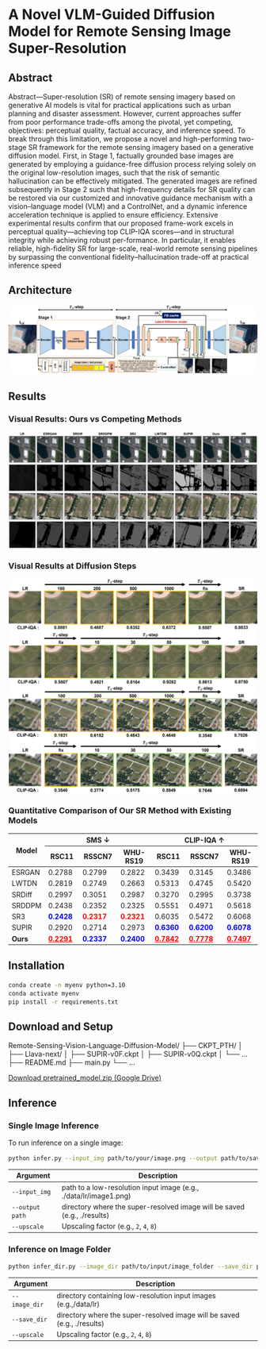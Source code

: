 # A Novel VLM-Guided Diffusion Model for Remote Sensing Image Super-Resolution

## Abstract

Abstract—Super-resolution (SR) of remote sensing imagery based on generative AI models is vital for practical applications
such as urban planning and disaster assessment. However, current approaches suffer from poor performance trade-offs
among the pivotal, yet competing, objectives: perceptual quality, factual accuracy, and inference speed. To break through this limitation, we propose a novel and high-performing two-stage SR framework for the remote sensing imagery based on a generative diffusion model. First, in Stage 1, factually grounded base images are generated by employing a guidance-free diffusion process relying solely on the original low-resolution images, such that the risk of semantic hallucination can be effectively mitigated.
The generated images are refined subsequently in Stage 2 such that high-frequency details for SR quality can be restored via
our customized and innovative guidance mechanism with a vision–language model (VLM) and a ControlNet, and a dynamic
inference acceleration technique is applied to ensure efficiency.
Extensive experimental results confirm that our proposed frame-work excels in perceptual quality—achieving top CLIP-IQA
scores—and in structural integrity while achieving robust per-formance. In particular, it enables reliable, high-fidelity SR for large-scale, real-world remote sensing pipelines by surpassing the conventional fidelity–hallucination trade-off at practical inference speed

## Architecture

![architecture](./assets/architecture.png)

## Results

### Visual Results: Ours vs Competing Methods

![architecture](./assets/result1.png)

### Visual Results at Diffusion Steps

![architecture](./assets/result2.png)

### Quantitative Comparison of Our SR Method with Existing Models

<table>
  <thead>
    <tr>
      <th rowspan="2">Model</th>
      <th colspan="3">SMS ↓</th>
      <th colspan="3">CLIP-IQA ↑</th>
    </tr>
    <tr>
      <th style="width:100px;">RSC11</th>
      <th style="width:100px;">RSSCN7</th>
      <th style="width:100px;">WHU-RS19</th>
      <th style="width:100px;">RSC11</th>
      <th style="width:100px;">RSSCN7</th>
      <th style="width:100px;">WHU-RS19</th>
    </tr>
  </thead>
  <tbody>
    <tr>
      <td>ESRGAN</td>
      <td>0.2788</td><td>0.2799</td><td>0.2822</td>
      <td>0.3439</td><td>0.3145</td><td>0.3486</td>
    </tr>
    <tr>
      <td>LWTDN</td>
      <td>0.2819</td><td>0.2749</td><td>0.2663</td>
      <td>0.5313</td><td>0.4745</td><td>0.5420</td>
    </tr>
    <tr>
      <td>SRDiff</td>
      <td>0.2997</td><td>0.3051</td><td>0.2987</td>
      <td>0.3270</td><td>0.2995</td><td>0.3738</td>
    </tr>
    <tr>
      <td>SRDDPM</td>
      <td>0.2438</td><td>0.2352</td><td>0.2325</td>
      <td>0.5551</td><td>0.4971</td><td>0.5618</td>
    </tr>
    <tr>
      <td>SR3</td>
      <td style="color: blue;"><b>0.2428</b></td><td style="color: red;"><b>0.2317</b></td><td style="color: red;"><b>0.2321</b></td>
      <td>0.6035</td><td>0.5472</td><td>0.6068</td>
    </tr>
    <tr>
      <td>SUPIR</td>
      <td>0.2920</td><td>0.2714</td><td>0.2973</td>
      <td style="color: blue;"><b>0.6360</b></td><td style="color: blue;"><b>0.6200</b></td><td style="color: blue;"><b>0.6078</b></td>
    </tr>
    <tr>
      <td><b>Ours</b></td>
      <td style="color: red;"><b><u>0.2291</u></b></td><td style="color: blue;"><b>0.2337</b></td><td style="color: blue;"><b>0.2400</b></td>
      <td style="color: red;"><b><u>0.7842</u></b></td><td style="color: red;"><b><u>0.7778</u></b></td><td style="color: red;"><b><u>0.7497</u></b></td>
    </tr>
  </tbody>
</table>

## Installation

```sh
conda create -n myenv python=3.10
conda activate myenv
pip install -r requirements.txt
```

## Download and Setup
Remote-Sensing-Vision-Language-Diffusion-Model/
├── CKPT_PTH/
│   ├── Llava-next/
│   ├── SUPIR-v0F.ckpt
│   ├── SUPIR-v0Q.ckpt
│   └── ...
├── README.md
├── main.py
└── ...

[Download pretrained_model.zip (Google Drive)](https://drive.google.com/uc?export=download&id=YOUR_FILE_ID)

## Inference

### Single Image Inference

To run inference on a single image:

```sh
python infer.py --input_img path/to/your/image.png --output path/to/save/results --upscale 8
```

| Argument | Description |
|----------------|-------------|
|`--input_img` | path to a low-resolution input image (e.g., ./data/lr/image1.png) |
| `--output path` | directory where the super-resolved image will be saved (e.g., ./results) |
| `--upscale` | Upscaling factor (e.g., `2`, `4`, `8`) |

### Inference on Image Folder

```sh
python infer_dir.py --image_dir path/to/input/image_folder --save_dir path/to/save/results --upscale 8
```

| Argument | Description |
|----------------|-------------|
| `--image_dir` | directory containing low-resolution input images (e.g.,/data/lr) |
| `--save_dir` | directory where the super-resolved image will be saved (e.g., ./results) |
| `--upscale` | Upscaling factor (e.g., `2`, `4`, `8`) |
